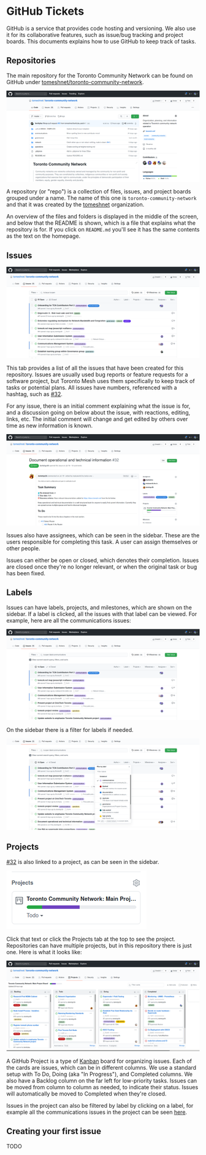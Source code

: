 # GitHub Tickets

GitHub is a service that provides code hosting and versioning. We also use it for its collaborative features, such as issue/bug tracking and project boards. This documents explains how to use GitHub to keep track of tasks.

## Repositories

The main repository for the Toronto Community Network can be found on GitHub under [tomeshnet/toronto-community-network](https://github.com/tomeshnet/toronto-community-network).

![homepage](./images/homepage.png)

A repository (or "repo") is a collection of files, issues, and project boards grouped under a name. The name of this one is `toronto-community-network` and that it was created by the [tomeshnet](https://github.com/tomeshnet) organization.

An overview of the files and folders is displayed in the middle of the screen, and below that the README is shown, which is a file that explains what the repository is for. If you click on `README.md` you'll see it has the same contents as the text on the homepage.

## Issues

![issues](./images/issues.png)

This tab provides a list of all the issues that have been created for this repository. Issues are usually used bug reports or feature requests for a software project, but Toronto Mesh uses them specifically to keep track of tasks or potential plans. All issues have numbers, referenced with a hashtag, such as [#32](https://github.com/tomeshnet/toronto-community-network/issues/32).

For any issue, there is an initial comment explaining what the issue is for, and a discussion going on below about the issue, with reactions, editing, links, etc. The initial comment will change and get edited by others over time as new information is known.

![issue initial comment](./images/issue_initial.png)

Issues also have assignees, which can be seen in the sidebar. These are the users responsible for completing this task. A user can assign themselves or other people.

Issues can either be open or closed, which denotes their completion. Issues are closed once they're no longer relevant, or when the original task or bug has been fixed.

## Labels

Issues can have labels, projects, and milestones, which are shown on the sidebar. If a label is clicked, all the issues with that label can be viewed. For example, here are all the communications issues:

![communications issues](./images/issue_comms_label.png)

On the sidebar there is a filter for labels if needed.

![filter labels modal](./images/filter_labels.png)


## Projects

[#32](https://github.com/tomeshnet/toronto-community-network/issues/32) is also linked to a project, as can be seen in the sidebar.

![sidebar project](./images/sidebar_project.png)

Click that text or click the Projects tab at the top to see the project. Repositories can have multiple projects, but in this repository there is just one. Here is what it looks like:

![project view](./images/project.png)

A GitHub Project is a type of [Kanban](https://en.wikipedia.org/wiki/Kanban_%28development%29) board for organizing issues.
Each of the cards are issues, which can be in different columns. We use a standard setup with To Do, Doing (aka "In Progress"), and Completed columns.
We also have a Backlog column on the far left for low-priority tasks. Issues can be moved from column to column as needed, to indicate their status. Issues will automatically be moved to Completed when they're closed.

Issues in the project can also be filtered by label by clicking on a label, for example all the communications issues in the project can be seen [here](https://github.com/tomeshnet/toronto-community-network/projects/1?card_filter_query=label%3Acommunications).


## Creating your first issue

TODO
